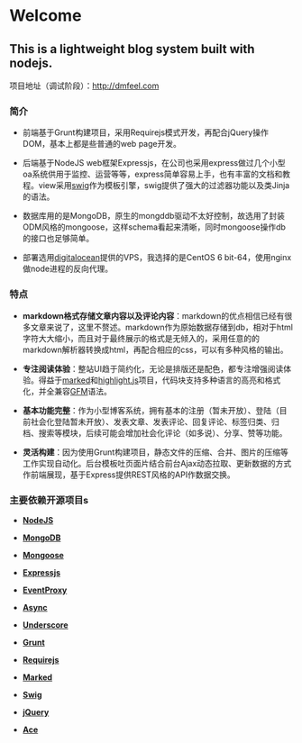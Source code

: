 # Welcome

## This is a lightweight blog system built with nodejs.

项目地址（调试阶段）：http://dmfeel.com

### 简介

* 前端基于Grunt构建项目，采用Requirejs模式开发，再配合jQuery操作DOM，基本上都是些普通的web page开发。

* 后端基于NodeJS web框架Expressjs，在公司也采用express做过几个小型oa系统供用于监控、运营等等，express简单容易上手，也有丰富的文档和教程。view采用[swig](https://github.com/paularmstrong/swig)作为模板引擎，swig提供了强大的过滤器功能以及类Jinja的语法。

* 数据库用的是MongoDB，原生的mongddb驱动不太好控制，故选用了封装ODM风格的mongoose，这样schema看起来清晰，同时mongoose操作db的接口也足够简单。

* 部署选用[digitalocean](https://www.digitalocean.com/)提供的VPS，我选择的是CentOS 6 bit-64，使用nginx做node进程的反向代理。

### 特点

* **markdown格式存储文章内容以及评论内容**：markdown的优点相信已经有很多文章来说了，这里不赘述。markdown作为原始数据存储到db，相对于html字符大大缩小，而且对于最终展示的格式是无倾入的，采用任意的的markdown解析器转换成html，再配合相应的css，可以有多种风格的输出。

* **专注阅读体验**：整站UI趋于简约化，无论是排版还是配色，都专注增强阅读体验。得益于[marked](https://github.com/chjj/marked)和[highlight.js](https://github.com/isagalaev/highlight.js)项目，代码块支持多种语言的高亮和格式化，并全兼容[GFM](https://help.github.com/articles/github-flavored-markdown)语法。

* **基本功能完整**：作为小型博客系统，拥有基本的注册（暂未开放）、登陆（目前社会化登陆暂未开放）、发表文章、发表评论、回复评论、标签归类、归档、搜索等模块，后续可能会增加社会化评论（如多说）、分享、赞等功能。

* **灵活构建**：因为使用Grunt构建项目，静态文件的压缩、合并、图片的压缩等工作实现自动化。后台模板吐页面片结合前台Ajax动态拉取、更新数据的方式作前端展现，基于Express提供REST风格的API作数据交换。

### 主要依赖开源项目s

* **[NodeJS](http://nodejs.org/)**

* **[MongoDB](http://www.mongodb.org/)**

* **[Mongoose](https://github.com/LearnBoost/mongoose)**

* **[Expressjs](http://expressjs.com/)**

* **[EventProxy](https://github.com/JacksonTian/eventproxy)**

* **[Async](https://github.com/caolan/async)**

* **[Underscore](https://github.com/jashkenas/underscore)**

* **[Grunt](https://github.com/gruntjs/grunt)**

* **[Requirejs](https://github.com/jrburke/requirejs)**

* **[Marked](https://github.com/chjj/marked)**

* **[Swig](https://github.com/paularmstrong/swig)**

* **[jQuery](http://jquery.com/)**

* **[Ace](https://github.com/ajaxorg/ace)**
